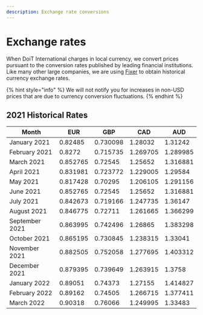 ```yaml
---
description: Exchange rate conversions
---
```


# Exchange rates

When DoiT International charges in local currency, we convert prices pursuant to the conversion rates published by leading financial institutions. Like many other large companies, we are using [Fixer](https://fixer.io) to obtain historical currency exchange rates.

{% hint style="info" %}
We will not notify you for increases in non-USD prices that are due to currency conversion fluctuations.
{% endhint %}

## 2021 Historical Rates

| Month          | EUR      | GBP      | CAD      | AUD      |
| -------------- | -------- | -------- | -------- | -------- |
| January 2021   | 0.82485  | 0.730098 | 1.28032  | 1.31242  |
| February 2021  | 0.8272   | 0.715735 | 1.269705 | 1.289985 |
| March 2021     | 0.852765 | 0.72545  | 1.25652  | 1.316881 |
| April 2021     | 0.831981 | 0.723772 | 1.229005 | 1.29584  |
| May 2021       | 0.817428 | 0.70295  | 1.206105 | 1.291156 |
| June 2021      | 0.852765 | 0.72545  | 1.25652  | 1.316881 |
| July 2021      | 0.842673 | 0.719166 | 1.247735 | 1.36147  |
| August 2021    | 0.846775 | 0.72711  | 1.261665 | 1.366299 |
| September 2021 | 0.863995 | 0.742496 | 1.26865  | 1.383298 |
| October 2021   | 0.865195 | 0.730845 | 1.238315 | 1.33041  |
| November 2021  | 0.882505 | 0.752058 | 1.277695 | 1.403312 |
| December 2021  | 0.879395 | 0.739649 | 1.263915 | 1.3758   |
| January 2022   | 0.89051  | 0.74373  | 1.27155  | 1.414827 |
| February 2022  | 0.89162  | 0.74505  | 1.266715 | 1.377411 |
| March 2022     | 0.90318  | 0.76066  | 1.249995 | 1.33483  |
